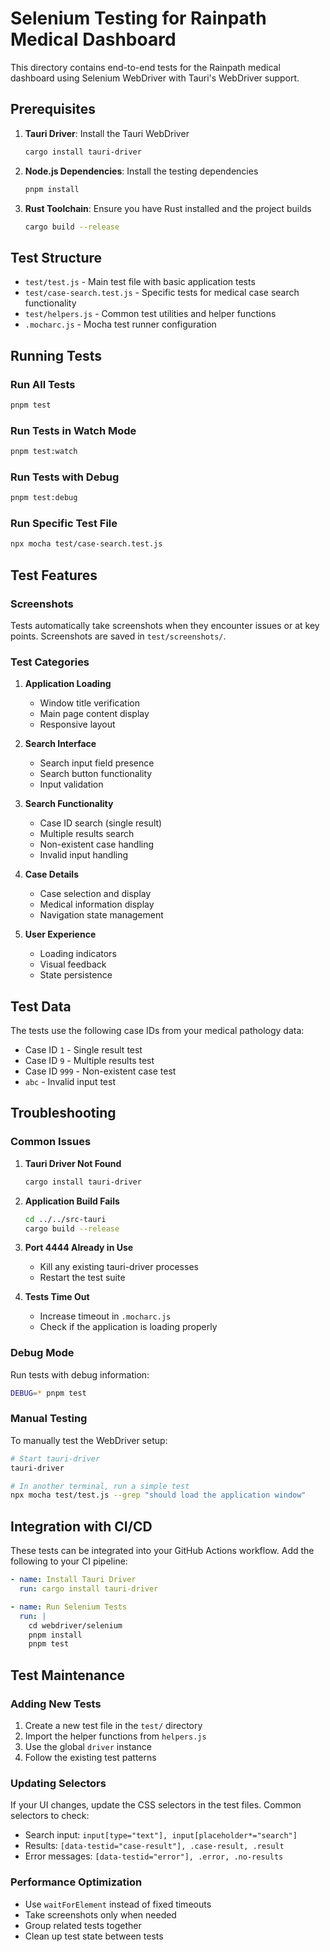 # Selenium Testing for Rainpath Medical Dashboard

This directory contains end-to-end tests for the Rainpath medical dashboard using Selenium WebDriver with Tauri's WebDriver support.

## Prerequisites

1. **Tauri Driver**: Install the Tauri WebDriver
   ```bash
   cargo install tauri-driver
   ```

2. **Node.js Dependencies**: Install the testing dependencies
   ```bash
   pnpm install
   ```

3. **Rust Toolchain**: Ensure you have Rust installed and the project builds
   ```bash
   cargo build --release
   ```

## Test Structure

- `test/test.js` - Main test file with basic application tests
- `test/case-search.test.js` - Specific tests for medical case search functionality
- `test/helpers.js` - Common test utilities and helper functions
- `.mocharc.js` - Mocha test runner configuration

## Running Tests

### Run All Tests
```bash
pnpm test
```

### Run Tests in Watch Mode
```bash
pnpm test:watch
```

### Run Tests with Debug
```bash
pnpm test:debug
```

### Run Specific Test File
```bash
npx mocha test/case-search.test.js
```

## Test Features

### Screenshots
Tests automatically take screenshots when they encounter issues or at key points. Screenshots are saved in `test/screenshots/`.

### Test Categories

1. **Application Loading**
   - Window title verification
   - Main page content display
   - Responsive layout

2. **Search Interface**
   - Search input field presence
   - Search button functionality
   - Input validation

3. **Search Functionality**
   - Case ID search (single result)
   - Multiple results search
   - Non-existent case handling
   - Invalid input handling

4. **Case Details**
   - Case selection and display
   - Medical information display
   - Navigation state management

5. **User Experience**
   - Loading indicators
   - Visual feedback
   - State persistence

## Test Data

The tests use the following case IDs from your medical pathology data:
- Case ID `1` - Single result test
- Case ID `9` - Multiple results test
- Case ID `999` - Non-existent case test
- `abc` - Invalid input test

## Troubleshooting

### Common Issues

1. **Tauri Driver Not Found**
   ```bash
   cargo install tauri-driver
   ```

2. **Application Build Fails**
   ```bash
   cd ../../src-tauri
   cargo build --release
   ```

3. **Port 4444 Already in Use**
   - Kill any existing tauri-driver processes
   - Restart the test suite

4. **Tests Time Out**
   - Increase timeout in `.mocharc.js`
   - Check if the application is loading properly

### Debug Mode

Run tests with debug information:
```bash
DEBUG=* pnpm test
```

### Manual Testing

To manually test the WebDriver setup:
```bash
# Start tauri-driver
tauri-driver

# In another terminal, run a simple test
npx mocha test/test.js --grep "should load the application window"
```

## Integration with CI/CD

These tests can be integrated into your GitHub Actions workflow. Add the following to your CI pipeline:

```yaml
- name: Install Tauri Driver
  run: cargo install tauri-driver

- name: Run Selenium Tests
  run: |
    cd webdriver/selenium
    pnpm install
    pnpm test
```

## Test Maintenance

### Adding New Tests

1. Create a new test file in the `test/` directory
2. Import the helper functions from `helpers.js`
3. Use the global `driver` instance
4. Follow the existing test patterns

### Updating Selectors

If your UI changes, update the CSS selectors in the test files. Common selectors to check:
- Search input: `input[type="text"], input[placeholder*="search"]`
- Results: `[data-testid="case-result"], .case-result, .result`
- Error messages: `[data-testid="error"], .error, .no-results`

### Performance Optimization

- Use `waitForElement` instead of fixed timeouts
- Take screenshots only when needed
- Group related tests together
- Clean up test state between tests 